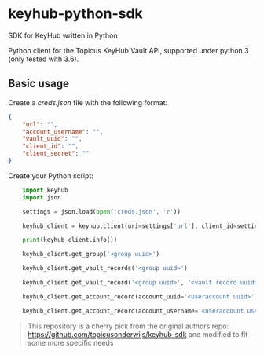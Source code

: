 # keyhub-python-sdk

SDK for KeyHub written in Python

Python client for the Topicus KeyHub Vault API, supported under python 3 (only tested with 3.6).

## Basic usage

Create a *creds.json* file with the following format:

```json
{
    "url": "",
    "account_username": "",
    "vault_uuid": "",
    "client_id": "",
    "client_secret": ""
}
```

Create your Python script:

```python
    import keyhub
    import json

    settings = json.load(open('creds.json', 'r'))

    keyhub_client = keyhub.client(uri=settings['url'], client_id=settings['client_id'], client_secret=settings['client_secret'])

    print(keyhub_client.info())

    keyhub_client.get_group('<group uuid>')

    keyhub_client.get_vault_records('<group uuid>')

    keyhub_client.get_vault_record('<group uuid>', '<vault record uuid>')

    keyhub_client.get_account_record(account_uuid='<useraccount uuid>')

    keyhub_client.get_account_record(account_username='<useraccount username>')
```

> This repository is a cherry pick from the original authors repo: https://github.com/topicusonderwijs/keyhub-sdk and modified to fit some more specific needs
